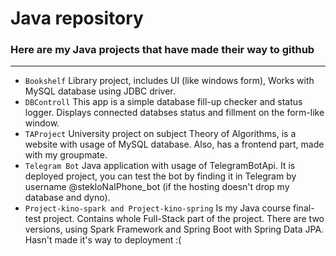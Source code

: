 # Java repository
### Here are my Java projects that have made their way to github ###
-----
- ``` Bookshelf ```
Library project, includes UI (like windows form), Works with MySQL database using JDBC driver.
- ``` DBControll ```
This app is a simple database fill-up checker and status logger. Displays connected databses status and fillment on the form-like window.
- ``` TAProject ```
University project on subject Theory of Algorithms, is a website with usage of MySQL database. Also, has a frontend part, made with my groupmate.
- ``` Telegram Bot ```
Java application with usage of TelegramBotApi. It is deployed project, you can test the bot by finding it in Telegram by username @stekloNaIPhone_bot (if the hosting doesn't drop my database and dyno).
- ``` Project-kino-spark and Project-kino-spring ```
Is my Java course final-test project. Contains whole Full-Stack part of the project. There are two versions, using Spark Framework and Spring Boot with Spring Data JPA. Hasn't made it's way to deployment :(
